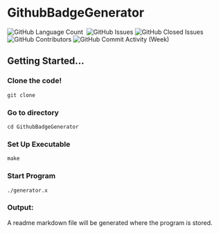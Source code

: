 # GithubBadgeGenerator

<div>
<img alt="GitHub Language Count" src="https://img.shields.io/github/languages/count/andykr1k/GithubBadgeGenerator?style=for-the-badge"/>
<img alt="" src="https://img.shields.io/github/repo-size/andykr1k/GithubBadgeGenerator?style=for-the-badge"/>
<img alt="GitHub Issues" src="https://img.shields.io/github/issues/andykr1k/GithubBadgeGenerator?style=for-the-badge"/>
<img alt="GitHub Closed Issues" src="https://img.shields.io/github/issues-closed/andykr1k/GithubBadgeGenerator?style=for-the-badge"/>
<img alt="GitHub Contributors" src="https://img.shields.io/github/contributors/andykr1k/GithubBadgeGenerator?style=for-the-badge"/>
<img alt="GitHub Commit Activity (Week)" src="https://img.shields.io/github/commit-activity/w/andykr1k/GithubBadgeGenerator?style=for-the-badge"/>
</div>

## Getting Started...

### Clone the code!
```
git clone 
```

### Go to directory
```
cd GithubBadgeGenerator
```

### Set Up Executable
```
make
```

### Start Program
```
./generator.x
```

### Output:

A readme markdown file will be generated where the program is stored.
